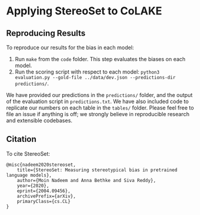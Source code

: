 
# Applying StereoSet to CoLAKE

## Reproducing Results
To reproduce our results for the bias in each model:

1. Run `make` from the `code` folder. This step evaluates the biases on each model.
2. Run the scoring script with respect to each model: `python3 evaluation.py --gold-file ../data/dev.json --predictions-dir predictions/`. 

We have provided our predictions in the `predictions/` folder, and the output of the evaluation script in `predictions.txt`. We have also included code to replicate our numbers on each table in the `tables/` folder. Please feel free to file an issue if anything is off; we strongly believe in reproducible research and extensible codebases.

## Citation
To cite StereoSet: 

```
@misc{nadeem2020stereoset,
    title={StereoSet: Measuring stereotypical bias in pretrained language models},
    author={Moin Nadeem and Anna Bethke and Siva Reddy},
    year={2020},
    eprint={2004.09456},
    archivePrefix={arXiv},
    primaryClass={cs.CL}
}
```
